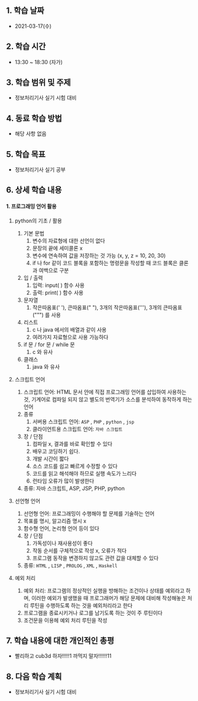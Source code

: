 

## 1. 학습 날짜

* 2021-03-17(수)



## 2. 학습 시간

* 13:30 ~ 18:30 (자가)



## 3. 학습 범위 및 주제

* 정보처리기사 실기 시험 대비



## 4. 동료 학습 방법

* 해당 사항 없음



## 5. 학습 목표

* 정보처리기사 실기 공부



## 6. 상세 학습 내용

#### 1. 프로그래밍 언어 활용

1. python의 기초 / 활용
   1. 기본 문법
      1. 변수의 자료형에 대한 선언이 없다
      2. 문장의 끝에 세미콜론 x
      3. 변수에 연속하여 값을 저장하는 것 가능 (x, y, z = 10, 20, 30)
      4. if 나 for 같이 코드 블록을 포함하는 명령문을 작성할 때 코드 블록은 클론과 여백으로 구분
   2. 입 / 출력
      1. 입력: input( ) 함수 사용
      2. 출력: print( ) 함수 사용
   3. 문자열
      1. 작은따옴표(' '), 큰따옴표(" "), 3개의 작은따옴표('''), 3개의 큰따옴표(""") 를 사용
   4. 리스트
      1. c 나 java 에서의 배열과 같이 사용
      2. 여려가지 자료형으로 사용 가능하다
   5. if 문 / for 문 / while 문
      1. c 와 유사
   6. 클래스
      1. java 와 유사

2. 스크립트 언어

   1. 스크립트 언어: HTML 문서 안에 직접 프로그래밍 언어를 삽입하여 사용하는 것, 기계어로 컴파일 되지 않고 별도의 번역기가 소스를 분석하여 동작하게 하는 언어
   2. 종류
      1. 서버용 스크립트 언어: `ASP` , `PHP` , `python` , `jsp`
      2. 클라이언트용 스크립트 언어: `자바 스크립트`
   3. 장 / 단점
      1. 컴파일 x, 결과를 바로 확인할 수 있다
      2. 배우고 코딩하기 쉽다.
      3. 개발 시간이 짧다
      4. 소스 코드를 쉽고 빠르게 수정할 수 있다
      5. 코드를 읽고 해석해야 하므로 실행 속도가 느리다
      6. 런타임 오류가 많이 발생한다
   4. 종류: 자바 스크립트, ASP, JSP, PHP, python

3. 선언형 언어

   1. 선언형 언어: 프로그래밍이 수행해야 할 문제를 기술하는 언어
   2. 목표를 명시, 알고리즘 명시 x
   3. 함수형 언어, 논리형 언어 등이 있다
   4. 장 / 단점
      1. 가독성이나 재사용성이 좋다
      2. 작동 순서를 구체적으로 작성 x, 오류가 적다
      3. 프로그램 동작을 변경하지 않고도 관련 값을 대체할 수 있다
   5. 종류: `HTML` , `LISP` , `PROLOG` , `XML` , `Haskell`

4. 예외 처리

   1. 예외 처리: 프로그램의 정상적인 실행을 방해하는 조건이나 상태를 예외라고 하며, 이러한 예외가 발생했을 때 프로그래머가 해당 문제에 대비해 작성해놓은 처리 루틴을 수행하도록 하는 것을 예외처리라고 한다
   2. 프로그램을 종료시키거나 로그를 남기도록 하는 것이 주 루틴이다
   3. 조건문을 이용헤 예외 처리 루틴을 작성

   



## 7. 학습 내용에 대한 개인적인 총평

* 빨리하고 cub3d 하자!!!!!1 까먹지 말자!!!!!!11



## 8. 다음 학습 계획

* 정보처리기사 실기 시험 대비

